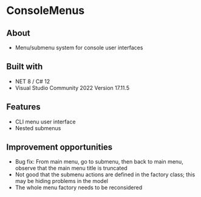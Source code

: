# ConsoleMenus
## About
+ Menu/submenu system for console user interfaces
## Built with
+ NET 8 / C# 12
+ Visual Studio Community 2022 Version 17.11.5
## Features
+ CLI menu user interface
+ Nested submenus
## Improvement opportunities
+ Bug fix: From main menu, go to submenu, then back to main menu, observe that the main menu title is truncated
+ Not good that the submenu actions are defined in the factory class; this may be hiding problems in the model
+ The whole menu factory needs to be reconsidered
